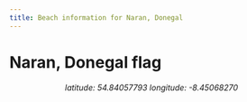 ```yaml
---
title: Beach information for Naran, Donegal
---
```

# Naran, Donegal <span class="material-icons blue-flag">flag</span>

<div align="center"><i>latitude: 54.84057793 longitude: -8.45068270</i></div>